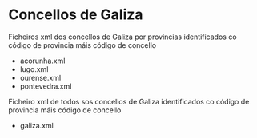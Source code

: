 # Concellos de Galiza
Ficheiros xml dos concellos de Galiza por provincias identificados co código de provincia máis código de concello
- acorunha.xml
- lugo.xml
- ourense.xml
- pontevedra.xml

Ficheiro xml de todos sos concellos de Galiza identificados co código de provincia máis código de concello
- galiza.xml
